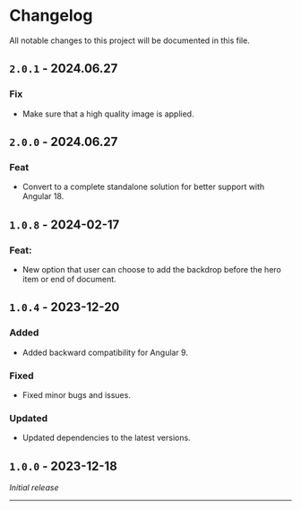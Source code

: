 # Changelog

All notable changes to this project will be documented in this file.

## `2.0.1` - 2024.06.27
### Fix
- Make sure that a high quality image is applied.

## `2.0.0` - 2024.06.27
### Feat
- Convert to a complete standalone solution for better support with Angular 18.

## `1.0.8` - 2024-02-17
### Feat:

- New option that user can choose to add the backdrop before the hero item or end of document.

## `1.0.4` - 2023-12-20
### Added

- Added backward compatibility for Angular 9.

### Fixed

- Fixed minor bugs and issues.

### Updated

- Updated dependencies to the latest versions.

## `1.0.0` - 2023-12-18
_Initial release_

---
 